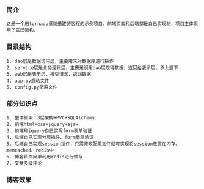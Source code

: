 ###	简介	
	这是一个用tornado框架搭建博客程的示例项目，前端页面和后端都是自己实现的，项目主体采用了三层架构，
### 目录结构	
	1. dao层是数据访问层，主要用来对数据库进行操作
	2. service层是业务逻辑层，主要是调用dao层取得数据，返回给表示层，承上启下
	3. web层是表示层，接受请求，返回数据
	4. app.py启动文件
	5. config.py配置文件
###	部分知识点
	1. 整体框架：3层架构+MVC+SQLAlchemy
	2. 前端html+css+jquery+ajax
	3. 前端用jquery自己实现form表单验证
	4. 后端自己实现分页插件、form表单验证
	5. 后端自己实现session插件，只需修改配置文件就可实现将session放置在内存、memcached、redis中
	6. 博客首页简单利用redis进行缓存
	7. 文章多级评论
### 博客效果
